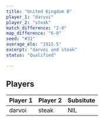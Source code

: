 ```yaml
---
title: "United Kingdom B"
player_1: "darvoi"
player_2: "steak"
match_difference: "2-0"
map_difference: "6-0"
seed: "#31"
average_elo: "1915.5"
excerpt: "darvoi and steak"
status: "Qualified"

---
```

## Players

| Player 1 | Player 2 | Subsitute |
| -- | -- | -- |
| darvoi | steak | NIL |
